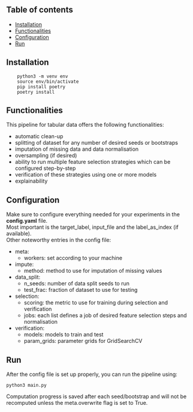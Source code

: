 ## Table of contents <!-- omit in toc -->

- [Installation](#installation)
- [Functionalities](#functionalities)
- [Configuration](#configuration)
- [Run](#run)


## Installation
```
    python3 -m venv env
    source env/bin/activate
    pip install poetry
    poetry install
```
## Functionalities
This pipeline for tabular data offers the following functionalities:
- automatic clean-up
- splitting of dataset for any number of desired seeds or bootstraps
- imputation of missing data and data normalisation
- oversampling (if desired)
- ability to run multiple feature selection strategies which can be configured step-by-step
- verification of these strategies using one or more models
- explainability
## Configuration
Make sure to configure everything needed for your experiments in the **config.yaml** file.\
Most important is the target_label, input_file and the label_as_index (if available).\
Other noteworthy entries in the config file:
- meta:
  - workers: set according to your machine
- impute:
  - method: method to use for imputation of missing values
- data_split:
  - n_seeds: number of data split seeds to run
  - test_frac: fraction of dataset to use for testing
- selection:
  - scoring: the metric to use for training during selection and verification
  - jobs: each list defines a job of desired feature selection steps and normalisation
- verification:
  - models: models to train and test
  - param_grids: parameter grids for GridSearchCV

## Run
After the config file is set up properly, you can run the pipeline using:
```
python3 main.py
```
Computation progress is saved after each seed/bootstrap and will not be recomputed unless the meta.overwrite flag is set to True.



